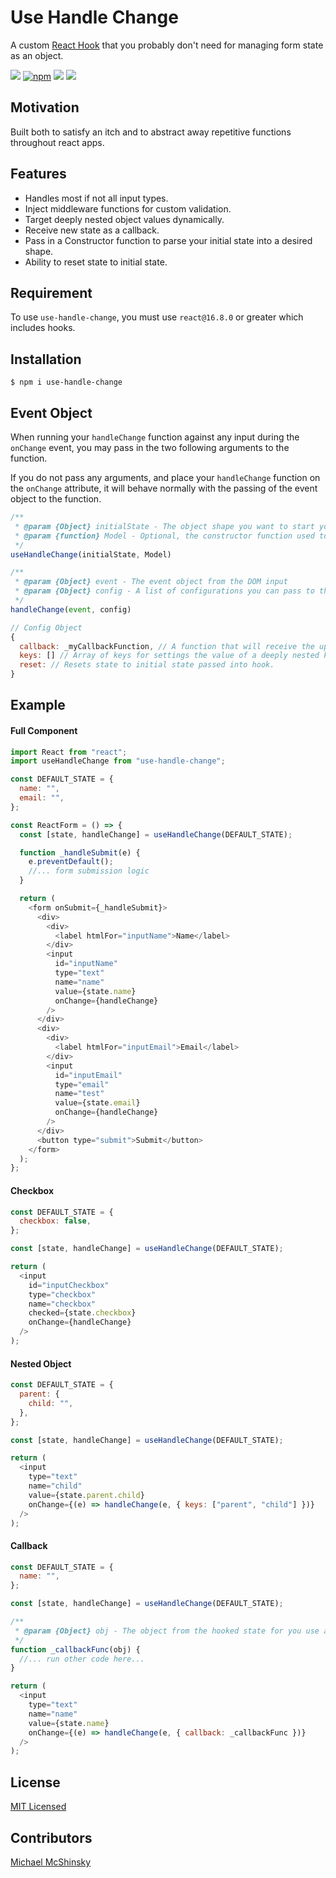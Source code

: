 # Use Handle Change

A custom [React Hook](https://reactjs.org/docs/hooks-overview.html) that you probably don't need for managing form state as an object.

![](https://img.shields.io/bundlephobia/minzip/use-handle-change.svg)
[![npm](https://img.shields.io/npm/v/use-handle-change.svg)](http://npm.im/easy-peasy)
![](https://img.shields.io/badge/React-%5E16.8.0-green.svg)
![](https://img.shields.io/github/license/michaelmcshinsky/use-handle-change.svg)

## Motivation

Built both to satisfy an itch and to abstract away repetitive functions throughout react apps.

## Features

- Handles most if not all input types.
- Inject middleware functions for custom validation.
- Target deeply nested object values dynamically.
- Receive new state as a callback.
- Pass in a Constructor function to parse your initial state into a desired shape.
- Ability to reset state to initial state.

## Requirement

To use `use-handle-change`, you must use `react@16.8.0` or greater which includes hooks.

## Installation

`$ npm i use-handle-change`

## Event Object

When running your `handleChange` function against any input during the `onChange` event, you may pass in the two following arguments to the function.

If you do not pass any arguments, and place your `handleChange` function on the `onChange` attribute, it will behave normally with the passing of the event object to the function.

```javascript
/**
 * @param {Object} initialState - The object shape you want to start your form data as with key value pairs.
 * @param {function} Model - Optional, the constructor function used to format your initial state and state upon reset.
 */
useHandleChange(initialState, Model)
```

```javascript
/**
 * @param {Object} event - The event object from the DOM input
 * @param {Object} config - A list of configurations you can pass to the state manager to invoke actions
 */
handleChange(event, config)
```

```javascript
// Config Object
{
  callback: _myCallbackFunction, // A function that will receive the updated state for use after update
  keys: [] // Array of keys for settings the value of a deeply nested key within your state object
  reset: // Resets state to initial state passed into hook.
}
```

## Example

#### Full Component

```javascript
import React from "react";
import useHandleChange from "use-handle-change";

const DEFAULT_STATE = {
  name: "",
  email: "",
};

const ReactForm = () => {
  const [state, handleChange] = useHandleChange(DEFAULT_STATE);

  function _handleSubmit(e) {
    e.preventDefault();
    //... form submission logic
  }

  return (
    <form onSubmit={_handleSubmit}>
      <div>
        <div>
          <label htmlFor="inputName">Name</label>
        </div>
        <input
          id="inputName"
          type="text"
          name="name"
          value={state.name}
          onChange={handleChange}
        />
      </div>
      <div>
        <div>
          <label htmlFor="inputEmail">Email</label>
        </div>
        <input
          id="inputEmail"
          type="email"
          name="test"
          value={state.email}
          onChange={handleChange}
        />
      </div>
      <button type="submit">Submit</button>
    </form>
  );
};
```

#### Checkbox

```javascript
const DEFAULT_STATE = {
  checkbox: false,
};

const [state, handleChange] = useHandleChange(DEFAULT_STATE);

return (
  <input
    id="inputCheckbox"
    type="checkbox"
    name="checkbox"
    checked={state.checkbox}
    onChange={handleChange}
  />
);
```

#### Nested Object

```javascript
const DEFAULT_STATE = {
  parent: {
    child: "",
  },
};

const [state, handleChange] = useHandleChange(DEFAULT_STATE);

return (
  <input
    type="text"
    name="child"
    value={state.parent.child}
    onChange={(e) => handleChange(e, { keys: ["parent", "child"] })}
  />
);
```

#### Callback

```javascript
const DEFAULT_STATE = {
  name: "",
};

const [state, handleChange] = useHandleChange(DEFAULT_STATE);

/**
 * @param {Object} obj - The object from the hooked state for you use as you please.
 */
function _callbackFunc(obj) {
  //... run other code here...
}

return (
  <input
    type="text"
    name="name"
    value={state.name}
    onChange={(e) => handleChange(e, { callback: _callbackFunc })}
  />
);
```

## License

[MIT Licensed](https://github.com/donavon/use-persisted-state/blob/develop/LICENSE)

## Contributors

[Michael McShinsky](https://github.com/michaelmcshinsky)
